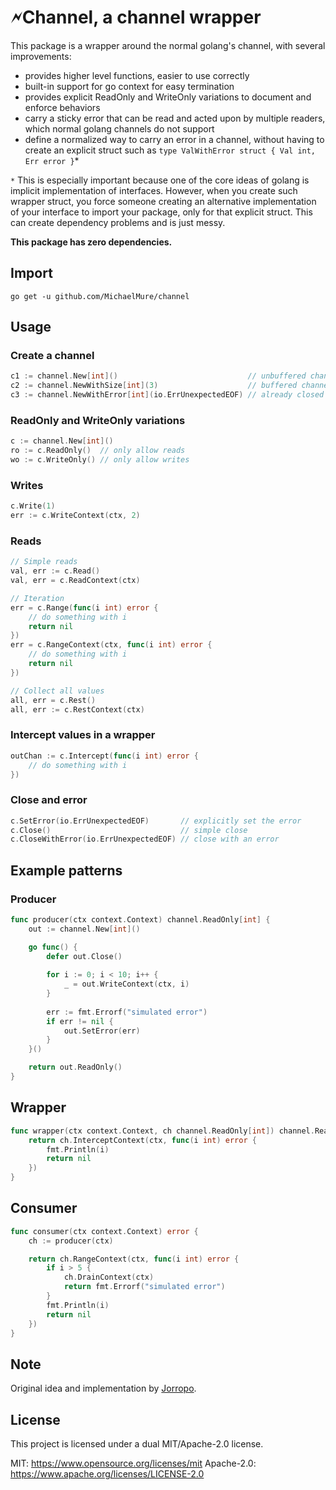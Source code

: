 # 🗲Channel, a channel wrapper

This package is a wrapper around the normal golang's channel, with several improvements:
- provides higher level functions, easier to use correctly
- built-in support for go context for easy termination
- provides explicit ReadOnly and WriteOnly variations to document and enforce behaviors
- carry a sticky error that can be read and acted upon by multiple readers, which normal golang channels do not support
- define a normalized way to carry an error in a channel, without having to create an explicit struct such as `type ValWithError struct { Val int, Err error }`*

`*` This is especially important because one of the core ideas of golang is implicit implementation of interfaces. However, when you create such wrapper struct, you force someone creating an alternative implementation of your interface to import your package, only for that explicit struct. This can create dependency problems and is just messy.

**This package has zero dependencies.**

## Import

`go get -u github.com/MichaelMure/channel`

## Usage

### Create a channel

```go
c1 := channel.New[int]()                             // unbuffered channel
c2 := channel.NewWithSize[int](3)                    // buffered channel
c3 := channel.NewWithError[int](io.ErrUnexpectedEOF) // already closed and errored
```

### ReadOnly and WriteOnly variations

```go
c := channel.New[int]()
ro := c.ReadOnly()  // only allow reads
wo := c.WriteOnly() // only allow writes
```

### Writes

```go
c.Write(1)
err := c.WriteContext(ctx, 2)
```

### Reads

```go
// Simple reads
val, err := c.Read()
val, err = c.ReadContext(ctx)

// Iteration
err = c.Range(func(i int) error {
	// do something with i
	return nil
})
err = c.RangeContext(ctx, func(i int) error {
	// do something with i
	return nil
})

// Collect all values
all, err = c.Rest()
all, err := c.RestContext(ctx)
```

### Intercept values in a wrapper

```go
outChan := c.Intercept(func(i int) error {
	// do something with i
})
```

### Close and error

```go
c.SetError(io.ErrUnexpectedEOF)       // explicitly set the error
c.Close()                             // simple close
c.CloseWithError(io.ErrUnexpectedEOF) // close with an error
```

## Example patterns

### Producer

```go
func producer(ctx context.Context) channel.ReadOnly[int] {
	out := channel.New[int]()

	go func() {
		defer out.Close()
		
		for i := 0; i < 10; i++ {
			_ = out.WriteContext(ctx, i)
		}
		
		err := fmt.Errorf("simulated error")
		if err != nil {
			out.SetError(err)
		}
	}()

	return out.ReadOnly()
}
```

## Wrapper

```go
func wrapper(ctx context.Context, ch channel.ReadOnly[int]) channel.ReadOnly[int] {
	return ch.InterceptContext(ctx, func(i int) error {
		fmt.Println(i)
		return nil
	})
}
```

## Consumer

```go
func consumer(ctx context.Context) error {
	ch := producer(ctx)

	return ch.RangeContext(ctx, func(i int) error {
		if i > 5 {
			ch.DrainContext(ctx)
			return fmt.Errorf("simulated error")
		}
		fmt.Println(i)
		return nil
	})
}
```

## Note

Original idea and implementation by [Jorropo](https://github.com/Jorropo).

## License

This project is licensed under a dual MIT/Apache-2.0 license.

MIT: https://www.opensource.org/licenses/mit
Apache-2.0: https://www.apache.org/licenses/LICENSE-2.0
